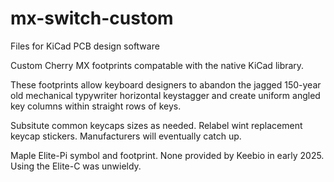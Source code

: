# mx-switch-custom

Files for KiCad PCB design software

Custom Cherry MX footprints compatable with the native KiCad library.

These footprints allow keyboard designers to abandon the jagged 150-year old
mechanical typywriter horizontal keystagger and create uniform angled
key columns within straight rows of keys.

Subsitute common keycaps sizes as needed. Relabel wint  replacement keycap stickers. Manufacturers will eventually catch up.

Maple Elite-Pi symbol and footprint. None provided by Keebio in early 2025. Using the Elite-C was unwieldy.
